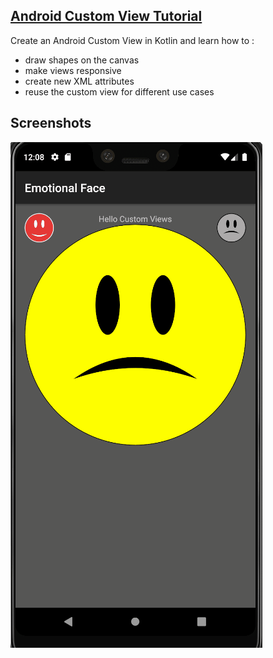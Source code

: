 ## [Android Custom View Tutorial](https://www.raywenderlich.com/142-android-custom-view-tutorial)

Create an Android Custom View in Kotlin and learn how to :
 - draw shapes on the canvas
 - make views responsive
 - create new XML attributes
 - reuse the custom view for different use cases

## Screenshots

![Screenshot1](screenshots/emotional_face.gif)
